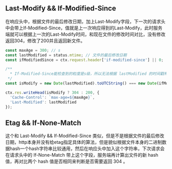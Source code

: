 ## Last-Modify && If-Modified-Since
在响应头中，根据文件的最后修改日期，加上Last-Modify字段，下一次的请求头中会带上If-Modified-Since，值就是上一次响应得到的Last-Modify，此时服务端就可以根据上一次的Last-Modify时间，和现在文件的修改时间对比，没有修改返回304，修改了200并且返回新文件。
```javascript
const maxAge = 300; // s
const lastModified = status.mtime; // 文件的最后修改日期
const ifModifiedSince = ctx.request.header['if-modified-since'] || 0;

/**
  * If-Modified-Since能检查到的粒度是s级，所以无法根据 lastModified 的时间戳判断
 */
const isModify = new Date(lastModified).toUTCString() === new Date(ifModifiedSince).toUTCString(); // 对比上次修改日期和最后修改日期是不是同一天

ctx.res.writeHead(isModify ? 304 : 200, {
  'Cache-Control': `max-age=${maxAge}`,
  'Last-Modified': lastModified
});
```

## Etag && If-None-Match
这个和 Last-Modify && If-Modified-Since 类似，但是不是根据文件的最后修改日期，http本身并没有给etag指定具体的算法，但是貌似根据文件本身的二进制数据hash一个hash字符串比较通用，然后在响应头中加入这个字符串，下次请求会在请求头中的 If-None-Match 带上这个字段，服务端再计算出文件的新 hash 值，再对比两个 hash 值是否相同来判断是否需要返回 304 。
